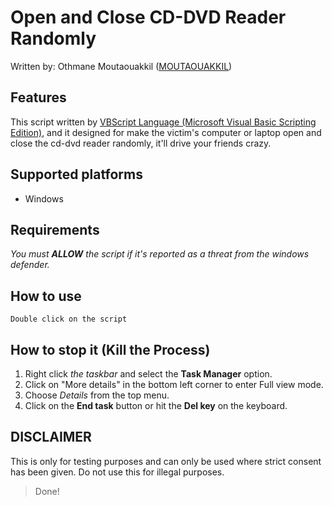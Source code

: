 # Open and Close CD-DVD Reader Randomly
Written by: Othmane Moutaouakkil ([MOUTAOUAKKIL](https://github.com/moutaouakkil))

## Features
This script written by [VBScript Language (Microsoft Visual Basic Scripting Edition)](https://en.wikipedia.org/wiki/VBScript), and it designed for make the victim's computer or laptop open and close the cd-dvd reader randomly, it'll drive your friends crazy.

## Supported platforms
* Windows

## Requirements
_You must **ALLOW** the script if it's reported as a threat from the windows defender._

## How to use
```batchfile
Double click on the script
```

## How to stop it (Kill the Process)
1. Right click _the taskbar_ and select the **Task Manager** option.
2. Click on "More details" in the bottom left corner to enter Full view mode.
3. Choose _Details_ from the top menu.
4. Click on the **End task** button or hit the **Del key** on the keyboard.

## DISCLAIMER
This is only for testing purposes and can only be used where strict consent has been given. Do not use this for illegal purposes.

> Done!
